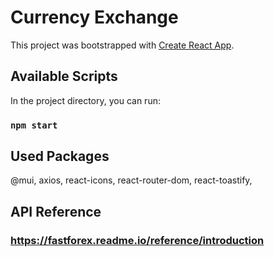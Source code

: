# Currency Exchange

This project was bootstrapped with [Create React App](https://github.com/facebook/create-react-app).

## Available Scripts

In the project directory, you can run:

### `npm start`

## Used Packages
@mui,
axios,
react-icons,
react-router-dom,
react-toastify,

## API Reference
### https://fastforex.readme.io/reference/introduction

